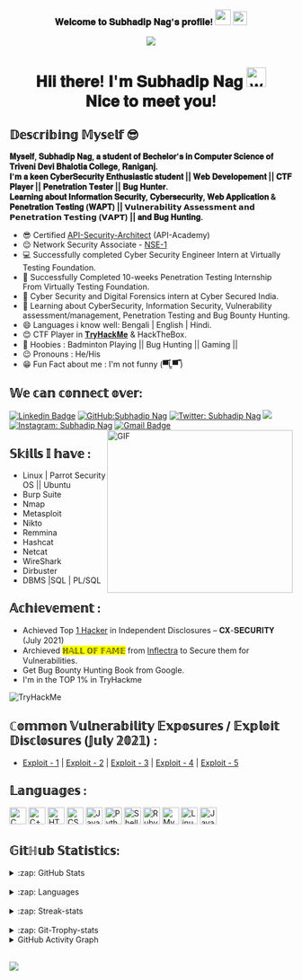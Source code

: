 <!-- Welcome Secion-->
<h3 align="center">
  𝐖𝐞𝐥𝐜𝐨𝐦𝐞 𝐭𝐨 𝐒𝐮𝐛𝐡𝐚𝐝𝐢𝐩 𝐍𝐚𝐠'𝐬 𝐩𝐫𝐨𝐟𝐢𝐥𝐞!
 <img src="https://media.giphy.com/media/hvRJCLFzcasrR4ia7z/giphy.gif" width="28"> <img src="https://emojis.slackmojis.com/emojis/images/1497901371/2453/alert.gif?1497901371" width="25">
</h3>

<!-- Typing SVG -->
<p align="center">
  <a href="https://github.com/DenverCoder1/readme-typing-svg"><img src="https://readme-typing-svg.herokuapp.com/?lines=Cyber-Security%20Enthusiast;Penetration%20Tester%20%7C%20CTF%20Player%20;Bug%20Hunter%20%7C%20WebApp%20Security;Always%20learning%20new%20things&font=Fira%20Code&center=true&width=500&height=40&color=49C628&vCenter=true&size=23"></a>
</p>


<!-- <img src="https://emojis.slackmojis.com/emojis/images/1620889951/38625/welcome.gif?1620889951" style="max-width:100%;"> -->
<h1 align="center">𝐇𝐢𝐢 𝐭𝐡𝐞𝐫𝐞! 𝐈'𝐦 𝐒𝐮𝐛𝐡𝐚𝐝𝐢𝐩 𝐍𝐚𝐠 <img alt="wave" src="https://emojis.slackmojis.com/emojis/images/1626363216/47507/pepe-hacker.gif?1626363216" width="35"> <br>𝐍𝐢𝐜𝐞 𝐭𝐨 𝐦𝐞𝐞𝐭 𝐲𝐨𝐮!</h1>


## 𝔻𝕖𝕤𝕔𝕣𝕚𝕓𝕚𝕟𝕘 𝕄𝕪𝕤𝕖𝕝𝕗 😎 


<strong><p align="left">𝐌𝐲𝐬𝐞𝐥𝐟, 𝐒𝐮𝐛𝐡𝐚𝐝𝐢𝐩 𝐍𝐚𝐠, 𝐚 𝐬𝐭𝐮𝐝𝐞𝐧𝐭 𝐨𝐟 𝐁𝐞𝐜𝐡𝐞𝐥𝐨𝐫'𝐬 𝐢𝐧 𝐂𝐨𝐦𝐩𝐮𝐭𝐞𝐫 𝐒𝐜𝐢𝐞𝐧𝐜𝐞 𝐨𝐟 𝐓𝐫𝐢𝐯𝐞𝐧𝐢 𝐃𝐞𝐯𝐢 𝐁𝐡𝐚𝐥𝐨𝐭𝐢𝐚 𝐂𝐨𝐥𝐥𝐞𝐠𝐞, 𝐑𝐚𝐧𝐢𝐠𝐚𝐧𝐣.<br>𝐈'𝐦 𝐚 𝐤𝐞𝐞𝐧 𝐂𝐲𝐛𝐞𝐫𝐒𝐞𝐜𝐮𝐫𝐢𝐭𝐲 𝐄𝐧𝐭𝐡𝐮𝐬𝐢𝐚𝐬𝐭𝐢𝐜 𝐬𝐭𝐮𝐝𝐞𝐧𝐭 || 𝐖𝐞𝐛 𝐃𝐞𝐯𝐞𝐥𝐨𝐩𝐞𝐦𝐞𝐧𝐭 || 𝐂𝐓𝐅 𝐏𝐥𝐚𝐲𝐞𝐫 || 𝐏𝐞𝐧𝐞𝐭𝐫𝐚𝐭𝐢𝐨𝐧 𝐓𝐞𝐬𝐭𝐞𝐫 || 𝐁𝐮𝐠 𝐇𝐮𝐧𝐭𝐞𝐫.<br>𝐋𝐞𝐚𝐫𝐧𝐢𝐧𝐠 𝐚𝐛𝐨𝐮𝐭 𝐈𝐧𝐟𝐨𝐫𝐦𝐚𝐭𝐢𝐨𝐧 𝐒𝐞𝐜𝐮𝐫𝐢𝐭𝐲, 𝐂𝐲𝐛𝐞𝐫𝐬𝐞𝐜𝐮𝐫𝐢𝐭𝐲, 𝐖𝐞𝐛 𝐀𝐩𝐩𝐥𝐢𝐜𝐚𝐭𝐢𝐨𝐧 & 𝐏𝐞𝐧𝐞𝐭𝐫𝐚𝐭𝐢𝐨𝐧 𝐓𝐞𝐬𝐭𝐢𝐧𝐠 (𝐖𝐀𝐏𝐓) || 𝗩𝘂𝗹𝗻𝗲𝗿𝗮𝗯𝗶𝗹𝗶𝘁𝘆 𝗔𝘀𝘀𝗲𝘀𝘀𝗺𝗲𝗻𝘁 𝗮𝗻𝗱 𝗣𝗲𝗻𝗲𝘁𝗿𝗮𝘁𝗶𝗼𝗻 𝗧𝗲𝘀𝘁𝗶𝗻𝗴 (𝗩𝗔𝗣𝗧) || 𝐚𝐧𝐝 𝐁𝐮𝐠 𝐇𝐮𝐧𝐭𝐢𝐧𝐠.</p></strong>

<!--<p align="center"><img src="https://i.ibb.co/k0qw63R/Try-Hack-Me-Subhadip-Nag.png" alt="TryHackMe-Subhadip-Nag" border="0"></p>-->

<!-- Myself Information -->
  - 😎 Certified <a href="https://learnupon.s3.eu-west-1.amazonaws.com/badges/117225/badge/Badge-SecArch.png">API-Security-Architect</a> (API-Academy)
  - 😌 Network Security Associate - <a href="https://training.fortinet.com/badges/badge.php?hash=5958ec7b642609ddb5e60ac8481145b0a31c8575">NSE-1</a>
  - 💻 Successfully completed Cyber Security Engineer Intern at Virtually Testing Foundation.
  - 🔭 Successfully Completed 10-weeks Penetration Testing Internship From Virtually Testing Foundation.
  - 🤗 Cyber Security and Digital Forensics intern at Cyber Secured India.
  - 🌱 Learning about CyberSecurity, Information Security, Vulnerability assessment/management, Penetration Testing and Bug Bounty Hunting.
  - 😄 Languages i know well: Bengali | English | Hindi.
  - 😊 CTF Player in <a href="https://tryhackme.com/p/MrL0s3r">𝐓𝐫𝐲𝐇𝐚𝐜𝐤𝐌𝐞</a> & HackTheBox.
  - 🏸 Hoobies : Badminton Playing || Bug Hunting || Gaming ||  
  - 😉 Pronouns : He/His
  - 😁 Fun Fact about me : I'm not funny (▀̿Ĺ̯▀̿ ̿)
  
<!-- Social Media setion-->
## 𝕎𝕖 𝕔𝕒𝕟 𝕔𝕠𝕟𝕟𝕖𝕔𝕥 𝕠𝕧𝕖𝕣: 
[![Linkedin Badge](https://img.shields.io/badge/LinkedIn-0077B5?style=for-the-badge&logo=linkedin&logoColor=white&link=https://www.linkedin.com/in/subhadip-nag-09/)](https://www.linkedin.com/in/subhadip-nag-09/)
[![GitHub:Subhadip Nag](https://img.shields.io/badge/GitHub-100000?style=for-the-badge&logo=github&logoColor=white)](https://github.com/SubhadipNag)
[![Twitter: Subhadip Nag](https://img.shields.io/badge/Twitter-1DA1F2?style=for-the-badge&logo=twitter&logoColor=white)](https://twitter.com/mrl0s3r_09)
<a href="https://www.facebook.com/subhadip.nag.09"><img src="https://img.shields.io/badge/Facebook-1877F2?style=for-the-badge&logo=facebook&logoColor=white"></a>
[![Instagram: Subhadip Nag](https://img.shields.io/badge/Instagram-E4405F?style=for-the-badge&logo=instagram&logoColor=white)](https://www.instagram.com/subhadip_nag_09/)
[![Gmail Badge](https://img.shields.io/badge/Gmail-D14836?style=for-the-badge&logo=gmail&logoColor=white)](mailto:infernotez0@gmail.com)
<img alt="GIF" src="https://media0.giphy.com/media/f3iwJFOVOwuy7K6FFw/giphy.gif?cid=790b7611d3775f9436edbffca9aed4e3686ab3873a313e5e&rid=giphy.gif&ct=g" style="max-width:100%;" width="330" height="290" align="right">
   

<!-- Skils section-->
## 𝕊𝕜𝕚𝕝𝕝𝕤 𝕀 𝕙𝕒𝕧𝕖 :                
* Linux | Parrot Security OS || Ubuntu 
* Burp Suite                  
* Nmap
* Metasploit
* Nikto
* Remmina
* Hashcat
* Netcat
* WireShark
* Dirbuster
* DBMS |SQL | PL/SQL 

<!-- Achievement section----->
## 𝔸𝕔𝕙𝕚𝕖𝕧𝕖𝕞𝕖𝕟𝕥 :
 * Achieved Top <a href="https://ibb.co/hVd4K7R">1 Hacker</a> in Independent Disclosures – 𝐂𝐗-𝐒𝐄𝐂𝐔𝐑𝐈𝐓𝐘 (July 2021)
 * Archieved <mark class="marking">ℍ𝔸𝕃𝕃 𝕆𝔽 𝔽𝔸𝕄𝔼</mark> from <a href="https://www.inflectra.com/Company/Responsible-Disclosure.aspx">Inflectra</a> to Secure them for Vulnerabilities.
 * Get Bug Bounty Hunting Book from Google.
 * I'm in the TOP 1% in TryHackme
 <img src="https://tryhackme-badges.s3.amazonaws.com/MrL0s3r.png" alt="TryHackMe">
 

## ℂ𝕠𝕞𝕞𝕠𝕟 𝕍𝕦𝕝𝕟𝕖𝕣𝕒𝕓𝕚𝕝𝕚𝕥𝕪 𝔼𝕩𝕡𝕠𝕤𝕦𝕣𝕖𝕤 / 𝔼𝕩𝕡𝕝𝕠𝕚𝕥 𝔻𝕚𝕤𝕔𝕝𝕠𝕤𝕦𝕣𝕖𝕤 (𝕁𝕦𝕝𝕪 𝟚𝟘𝟚𝟙) :
   * <a href="https://www.exploit-db.com/exploits/50089">Exploit - 1</a>  |  <a href="https://www.exploit-db.com/exploits/50112">Exploit - 2</a> |  <a href="https://www.exploit-db.com/exploits/50117">Exploit - 3</a> | <a href="https://cxsecurity.com/issue/WLB-2021070091">Exploit - 4</a> | <a href="https://www.exploit-db.com/exploits/50121">Exploit - 5</a>


<!-- Languages and tools section-->
## 𝕃𝕒𝕟𝕘𝕦𝕒𝕘𝕖𝕤 :
<img alt="C" src="https://img.shields.io/badge/C-00599C?style=for-the-badge&logo=c&logoColor=white" height="30" /> <img alt="C++" src="https://img.shields.io/badge/C%2B%2B-00599C?style=for-the-badge&logo=c%2B%2B&logoColor=white" height="30" /> <img alt="HTML5" src="https://img.shields.io/badge/html5%20-%23E34F26.svg?&style=for-the-badge&logo=html5&logoColor=white" height="30" /> <img alt="CSS3" src="https://img.shields.io/badge/css3%20-%231572B6.svg?&style=for-the-badge&logo=css3&logoColor=white" height="30" /> <img alt="Javascript" src="https://img.shields.io/badge/-Javascript-000?style=for-the-badge&logo=javascript" height="30"> <img alt="Python" src="https://img.shields.io/badge/Python-FFD43B?style=for-the-badge&logo=python&logoColor=darkgreen" height="30" /> <img alt="Shell" src="https://img.shields.io/badge/Shell_Script-121011?style=for-the-badge&logo=gnu-bash&logoColor=white" height="30" /> <img alt="Ruby" src="https://img.shields.io/badge/Ruby-CC342D?style=for-the-badge&logo=ruby&logoColor=white" height="30" /> <img alt="MySQL" src="https://img.shields.io/badge/MySQL-00000F?style=for-the-badge&logo=mysql&logoColor=white" height="30" /> <img alt="Linux" src="https://img.shields.io/badge/Linux-FCC624?style=for-the-badge&logo=linux&logoColor=black" height="30" /> <img alt="Java" src="https://img.shields.io/badge/Java-ED8B00?style=for-the-badge&logo=java&logoColor=white" height="30" /> 


<!-- Repository's stats section-->
## 𝔾𝕚𝕥ℍ𝕦𝕓 𝕊𝕥𝕒𝕥𝕚𝕤𝕥𝕚𝕔𝕤:
<details>
  <summary>:zap: GitHub Stats</summary>
<img align="left" alt="Subhadip's GitHub Stats" src="https://github-readme-stats.vercel.app/api?username=SubhadipNag&show_icons=true&count_private=true&theme=tokyonight" />
</details>
<br>

<details>
  <summary>:zap: Languages</summary>
<img align="left" alt="Subhadip's GitHub Top Languages" src="https://github-readme-stats.vercel.app/api/top-langs/?username=SubhadipNag&show_icons=true&count_private=true&theme=dark"/>
</details>

<br>
<details>
  <summary>:zap: Streak-stats</summary>
<img align="left" alt="Subhadip's GitHub Top Languages" src="https://github-readme-streak-stats.herokuapp.com/?user=SubhadipNag&show_icons=true&count_private=true&theme=tokyonight" />
</details>
<br>

<details>
  <summary>:zap: Git-Trophy-stats</summary>
<img align="right" alt="Subhadip's GitHub Trophy-stats" src="https://github-profile-trophy.vercel.app/?username=SubhadipNag&row=1&show_icons=true&count_private=true&theme=dark" />
</details>

<details>
  <summary>GitHub Activity Graph</summary>
<img alt="Activity Graph" src="https://activity-graph.herokuapp.com/graph?username=SubhadipNag&theme=chartreuse-dark&row=1&show_icon=true&count_private=true" />
</details>


<!--
## GitHub Statistics:
<p align="center"><img alt="Stats"src="https://github-readme-stats.vercel.app/api?username=SubhadipNag&show_icons=true&count_private=true&theme=tokyonight">
<img alt="Languages"src="https://github-readme-stats.vercel.app/api/top-langs/?username=SubhadipNag&show_icons=true&count_private=true&theme=dark"></p>
<p align="center"><img alt="Streak-stats"src="https://github-readme-streak-stats.herokuapp.com/?user=SubhadipNag&show_icons=true&count_private=true&theme=tokyonight"></p>
-->



<br>
<p align='center'>
  <img align='left' src="https://visitor-badge.glitch.me/badge?page_id=SubhadipNag.visitor-badge">
<p/>











